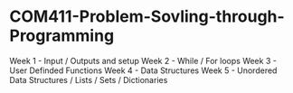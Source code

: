 # COM411-Problem-Sovling-through-Programming

Week 1 - Input / Outputs and setup
Week 2 - While / For loops
Week 3 - User Definded Functions
Week 4 - Data Structures
Week 5 - Unordered Data Structures / Lists / Sets / Dictionaries